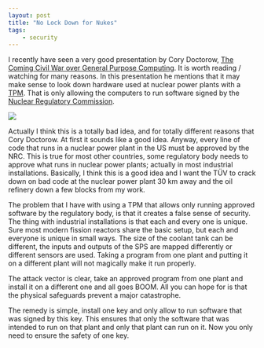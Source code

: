 ```yaml
---
layout: post
title: "No Lock Down for Nukes"
tags:
    - security
---
```


I recently have seen a very good presentation by Cory Doctorow, 
[The Coming Civil War over General Purpose Computing][1]. It is worth
reading / watching for many reasons. In this presentation he mentions that
it may make sense to look down hardware used at nuclear power plants with a [TPM][3].
That is only allowing the computers to run software signed by the 
[Nuclear Regulatory Commission][2].

<a href="http://en.wikipedia.org/wiki/File:TPM_Asus.jpg"><img src="/media/tpm.jpg" /></a>

Actually I think this is a totally bad idea, and for totally different reasons 
that Cory Doctorow. At first it sounds like a good idea.
Anyway, every line of code that runs in a nuclear power plant in the US must be 
approved by the NRC. This is true for most other countries, some regulatory body
needs to approve what runs in nuclear power plants; actually in most industrial 
installations. Basically, I think this is a good idea and I want the TÜV to 
crack down on bad code at the nuclear power plant 30 km away and the oil 
refinery down a few blocks from my work.

<!--more-->

The problem that I have with using a TPM that allows only running approved 
software by the regulatory body, is that it creates a false sense of security. 
The thing with industrial installations is that each and every one is unique. 
Sure most modern fission reactors share the basic setup, but each and everyone
is unique in small ways. The size of the coolant tank can be different, the inputs 
and outputs of the SPS are mapped differently or different sensors are used. 
Taking a program from one plant and putting it on a different plant will not 
magically make it run properly.

The attack vector is clear, take an approved program from one plant and install
it on a different one and all goes BOOM. All you can hope for is that the 
physical safeguards prevent a major catastrophe. 

The remedy is simple, install one key and only allow to run software that was
signed by this key. This ensures that only the software that was intended to run
on that plant and only that plant can run on it. Now you only need to ensure the
safety of one key.

[1]: http://boingboing.net/2012/08/23/civilwar.html
[2]: http://en.wikipedia.org/wiki/Nuclear_Regulatory_Commission
[3]: http://en.wikipedia.org/wiki/Trusted_Platform_Module
